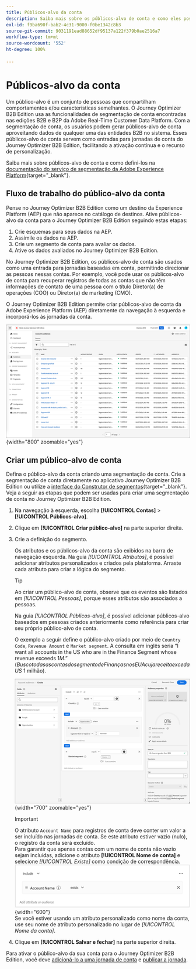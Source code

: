 ```yaml
---
title: Públicos-alvo da conta
description: Saiba mais sobre os públicos-alvo de conta e como eles possibilitam jornadas baseadas em contas.
exl-id: f9ba690f-bab2-4c31-9000-f0be1342c8b3
source-git-commit: 9031191ead88652df95137a122f379b0ae2516a7
workflow-type: tm+mt
source-wordcount: '552'
ht-degree: 100%

---
```


# Públicos-alvo da conta

Um público-alvo é um conjunto de pessoas que compartilham comportamentos e/ou características semelhantes. O Journey Optimizer B2B Edition usa as funcionalidades de segmentação de conta encontradas nas edições B2B e B2P da Adobe Real-Time Customer Data Platform. Com a segmentação de conta, os usuários podem gerar públicos-alvo de conta aproveitando dados de qualquer uma das entidades B2B no sistema. Esses públicos-alvo de conta servem como entradas para jornadas de conta do Journey Optimizer B2B Edition, facilitando a ativação contínua e o recurso de personalização.

Saiba mais sobre públicos-alvo de conta e como defini-los na [documentação do serviço de segmentação da Adobe Experience Platform](https://experienceleague.adobe.com/pt-br/docs/experience-platform/segmentation/types/account-audiences){target="_blank"}.

## Fluxo de trabalho do público-alvo da conta

Pense no Journey Optimizer B2B Edition como um destino da Experience Platform (AEP) que não aparece no catálogo de destinos. Ative públicos-alvo da conta para o Journey Optimizer B2B Edition seguindo estas etapas:

1. Crie esquemas para seus dados na AEP.
1. Assimile os dados na AEP.
1. Crie um segmento de conta para avaliar os dados.
1. Ative os dados avaliados no Journey Optimizer B2B Edition.

No Journey Optimizer B2B Edition, os públicos-alvo de conta são usados como uma entrada para jornadas baseadas em conta, permitindo direcionar as pessoas nessas contas. Por exemplo, você pode usar os públicos-alvo de conta para recuperar registros de todas as contas que não têm informações de contato de uma pessoa com o título Diretor(a) de operações (COO) ou Diretor(a) de marketing (CMO).

O Journey Optimizer B2B Edition permite criar públicos-alvo de conta da Adobe Experience Platform (AEP) diretamente da navegação à esquerda e incorporá-los às jornadas da conta.

![Acessar públicos-alvo da conta](./assets/account-audiences-browse.png){width="800" zoomable="yes"}

## Criar um público-alvo de conta

Defina o público-alvo da conta criando uma segmentação de conta. Crie a segmentação de conta diretamente no aplicativo Journey Optimizer B2B Edition ou utilize a [interface do Construtor de segmentos](https://experienceleague.adobe.com/pt-br/docs/experience-platform/segmentation/ui/segment-builder){target="_blank"}. Veja a seguir as etapas que podem ser usadas para criar uma segmentação de conta no Journey Optimizer B2B Edition.

1. Na navegação à esquerda, escolha **[!UICONTROL Contas]** > **[!UICONTROL Públicos-alvo]**.

1. Clique em **[!UICONTROL Criar público-alvo]** na parte superior direita.

1. Crie a definição do segmento.

   Os atributos e os públicos-alvo da conta são exibidos na barra de navegação esquerda. Na guia _[!UICONTROL Atributos]_, é possível adicionar atributos personalizados e criados pela plataforma. Arraste cada atributo para criar a lógica do segmento.

   >[!TIP]
   >
   >Ao criar um público-alvo de conta, observe que os eventos são listados em _[!UICONTROL Pessoas]_, porque esses atributos são associados a pessoas.<br/>
   >
   >Na guia _[!UICONTROL Públicos-alvo]_, é possível adicionar públicos-alvo baseados em pessoas criados anteriormente como referência para criar seu próprio público-alvo de conta.

   O exemplo a seguir define o público-alvo criado por meio de `Country Code`, `Revenue Amount` e `Market segment`. A consulta em inglês seria “I want all accounts in the US who are in the Finance Segment whose revenue exceeds $1M.” (Busco todas as contas do segmento de Finanças nos EUA cuja receita exceda US$ 1 milhão).

   ![Exemplo do construtor de segmento de público-alvo da conta](./assets/audience-segment-builder-US-finance-1M.png){width="700" zoomable="yes"}
   <br/>

   >[!IMPORTANT]
   >
   >O atributo `Account Name` para registros de conta deve conter um valor a ser incluído nas jornadas de conta. Se este atributo estiver vazio (nulo), o registro da conta será excluído.<br/>
   >Para garantir que apenas contas com um nome de conta não vazio sejam incluídas, adicione o atributo **[!UICONTROL Nome de conta]** e selecione _[!UICONTROL Existe]_ como condição de correspondência.<br/>
   >![O atributo Nome da conta existe](./assets/audience-segment-builder-account-name-exists.png){width="600"}
   ><br/>Se você estiver usando um atributo personalizado como nome da conta, use seu nome de atributo personalizado no lugar de _[!UICONTROL Nome da conta]_.

1. Clique em **[!UICONTROL Salvar e fechar]** na parte superior direita.

Para ativar o público-alvo da sua conta para o Journey Optimizer B2B Edition, você deve [adicioná-lo a uma jornada de conta](../journeys/journey-overview.md#add-the-account-audience-for-your-journey) e [publicar a jornada](../journeys/journey-overview.md).

